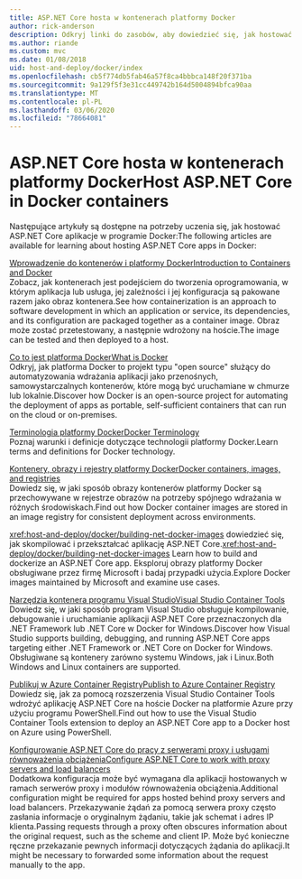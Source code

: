 ```yaml
---
title: ASP.NET Core hosta w kontenerach platformy Docker
author: rick-anderson
description: Odkryj linki do zasobów, aby dowiedzieć się, jak hostować aplikacje ASP.NET Core w kontenerach platformy Docker.
ms.author: riande
ms.custom: mvc
ms.date: 01/08/2018
uid: host-and-deploy/docker/index
ms.openlocfilehash: cb5f774db5fab46a57f8ca4bbbca148f20f371ba
ms.sourcegitcommit: 9a129f5f3e31cc449742b164d5004894bfca90aa
ms.translationtype: MT
ms.contentlocale: pl-PL
ms.lasthandoff: 03/06/2020
ms.locfileid: "78664081"
---
```

# <a name="host-aspnet-core-in-docker-containers"></a><span data-ttu-id="3daf6-103">ASP.NET Core hosta w kontenerach platformy Docker</span><span class="sxs-lookup"><span data-stu-id="3daf6-103">Host ASP.NET Core in Docker containers</span></span>

<span data-ttu-id="3daf6-104">Następujące artykuły są dostępne na potrzeby uczenia się, jak hostować ASP.NET Core aplikacje w programie Docker:</span><span class="sxs-lookup"><span data-stu-id="3daf6-104">The following articles are available for learning about hosting ASP.NET Core apps in Docker:</span></span>

[<span data-ttu-id="3daf6-105">Wprowadzenie do kontenerów i platformy Docker</span><span class="sxs-lookup"><span data-stu-id="3daf6-105">Introduction to Containers and Docker</span></span>](/dotnet/standard/microservices-architecture/container-docker-introduction/index)  
<span data-ttu-id="3daf6-106">Zobacz, jak kontenerach jest podejściem do tworzenia oprogramowania, w którym aplikacja lub usługa, jej zależności i jej konfiguracja są pakowane razem jako obraz kontenera.</span><span class="sxs-lookup"><span data-stu-id="3daf6-106">See how containerization is an approach to software development in which an application or service, its dependencies, and its configuration are packaged together as a container image.</span></span> <span data-ttu-id="3daf6-107">Obraz może zostać przetestowany, a następnie wdrożony na hoście.</span><span class="sxs-lookup"><span data-stu-id="3daf6-107">The image can be tested and then deployed to a host.</span></span>

[<span data-ttu-id="3daf6-108">Co to jest platforma Docker</span><span class="sxs-lookup"><span data-stu-id="3daf6-108">What is Docker</span></span>](/dotnet/standard/microservices-architecture/container-docker-introduction/docker-defined)  
<span data-ttu-id="3daf6-109">Odkryj, jak platforma Docker to projekt typu "open source" służący do automatyzowania wdrażania aplikacji jako przenośnych, samowystarczalnych kontenerów, które mogą być uruchamiane w chmurze lub lokalnie.</span><span class="sxs-lookup"><span data-stu-id="3daf6-109">Discover how Docker is an open-source project for automating the deployment of apps as portable, self-sufficient containers that can run on the cloud or on-premises.</span></span>

[<span data-ttu-id="3daf6-110">Terminologia platformy Docker</span><span class="sxs-lookup"><span data-stu-id="3daf6-110">Docker Terminology</span></span>](/dotnet/standard/microservices-architecture/container-docker-introduction/docker-terminology)  
<span data-ttu-id="3daf6-111">Poznaj warunki i definicje dotyczące technologii platformy Docker.</span><span class="sxs-lookup"><span data-stu-id="3daf6-111">Learn terms and definitions for Docker technology.</span></span>

[<span data-ttu-id="3daf6-112">Kontenery, obrazy i rejestry platformy Docker</span><span class="sxs-lookup"><span data-stu-id="3daf6-112">Docker containers, images, and registries</span></span>](/dotnet/standard/microservices-architecture/container-docker-introduction/docker-containers-images-registries)  
<span data-ttu-id="3daf6-113">Dowiedz się, w jaki sposób obrazy kontenerów platformy Docker są przechowywane w rejestrze obrazów na potrzeby spójnego wdrażania w różnych środowiskach.</span><span class="sxs-lookup"><span data-stu-id="3daf6-113">Find out how Docker container images are stored in an image registry for consistent deployment across environments.</span></span>

<span data-ttu-id="3daf6-114"><xref:host-and-deploy/docker/building-net-docker-images> dowiedzieć się, jak skompilować i przekształcać aplikację ASP.NET Core.</span><span class="sxs-lookup"><span data-stu-id="3daf6-114"><xref:host-and-deploy/docker/building-net-docker-images> Learn how to build and dockerize an ASP.NET Core app.</span></span> <span data-ttu-id="3daf6-115">Eksploruj obrazy platformy Docker obsługiwane przez firmę Microsoft i badaj przypadki użycia.</span><span class="sxs-lookup"><span data-stu-id="3daf6-115">Explore Docker images maintained by Microsoft and examine use cases.</span></span>

[<span data-ttu-id="3daf6-116">Narzędzia kontenera programu Visual Studio</span><span class="sxs-lookup"><span data-stu-id="3daf6-116">Visual Studio Container Tools</span></span>](xref:host-and-deploy/docker/visual-studio-tools-for-docker)  
<span data-ttu-id="3daf6-117">Dowiedz się, w jaki sposób program Visual Studio obsługuje kompilowanie, debugowanie i uruchamianie aplikacji ASP.NET Core przeznaczonych dla .NET Framework lub .NET Core w Docker for Windows.</span><span class="sxs-lookup"><span data-stu-id="3daf6-117">Discover how Visual Studio supports building, debugging, and running ASP.NET Core apps targeting either .NET Framework or .NET Core on Docker for Windows.</span></span> <span data-ttu-id="3daf6-118">Obsługiwane są kontenery zarówno systemu Windows, jak i Linux.</span><span class="sxs-lookup"><span data-stu-id="3daf6-118">Both Windows and Linux containers are supported.</span></span>

[<span data-ttu-id="3daf6-119">Publikuj w Azure Container Registry</span><span class="sxs-lookup"><span data-stu-id="3daf6-119">Publish to Azure Container Registry</span></span>](/azure/vs-azure-tools-docker-hosting-web-apps-in-docker)  
<span data-ttu-id="3daf6-120">Dowiedz się, jak za pomocą rozszerzenia Visual Studio Container Tools wdrożyć aplikację ASP.NET Core na hoście Docker na platformie Azure przy użyciu programu PowerShell.</span><span class="sxs-lookup"><span data-stu-id="3daf6-120">Find out how to use the Visual Studio Container Tools extension to deploy an ASP.NET Core app to a Docker host on Azure using PowerShell.</span></span>

[<span data-ttu-id="3daf6-121">Konfigurowanie ASP.NET Core do pracy z serwerami proxy i usługami równoważenia obciążenia</span><span class="sxs-lookup"><span data-stu-id="3daf6-121">Configure ASP.NET Core to work with proxy servers and load balancers</span></span>](xref:host-and-deploy/proxy-load-balancer)  
<span data-ttu-id="3daf6-122">Dodatkowa konfiguracja może być wymagana dla aplikacji hostowanych w ramach serwerów proxy i modułów równoważenia obciążenia.</span><span class="sxs-lookup"><span data-stu-id="3daf6-122">Additional configuration might be required for apps hosted behind proxy servers and load balancers.</span></span> <span data-ttu-id="3daf6-123">Przekazywanie żądań za pomocą serwera proxy często zasłania informacje o oryginalnym żądaniu, takie jak schemat i adres IP klienta.</span><span class="sxs-lookup"><span data-stu-id="3daf6-123">Passing requests through a proxy often obscures information about the original request, such as the scheme and client IP.</span></span> <span data-ttu-id="3daf6-124">Może być konieczne ręczne przekazanie pewnych informacji dotyczących żądania do aplikacji.</span><span class="sxs-lookup"><span data-stu-id="3daf6-124">It might be necessary to forwarded some information about the request manually to the app.</span></span>
